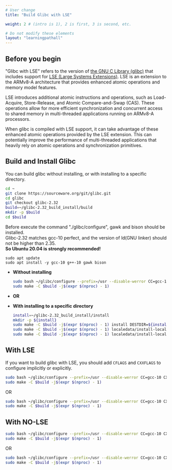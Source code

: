 ```yaml
---
# User change
title: "Build Glibc with LSE"

weight: 2 # (intro is 1), 2 is first, 3 is second, etc.

# Do not modify these elements
layout: "learningpathall"
---
```



## Before you begin
"Glibc with LSE" refers to the version of [the GNU C Library (glibc)](https://www.gnu.org/software/libc/) that includes support for [LSE (Large Systems Extensions)](https://learn.arm.com/learning-paths/servers-and-cloud-computing/lse/). LSE is an extension to the ARMv8-A architecture that provides enhanced atomic operations and memory model features.

LSE introduces additional atomic instructions and operations, such as Load-Acquire, Store-Release, and Atomic Compare-and-Swap (CAS). These operations allow for more efficient synchronization and concurrent access to shared memory in multi-threaded applications running on ARMv8-A processors.

When glibc is compiled with LSE support, it can take advantage of these enhanced atomic operations provided by the LSE extension. This can potentially improve the performance of multi-threaded applications that heavily rely on atomic operations and synchronization primitives.


## Build and Install Glibc
You can build glibc without installing, or with installing to a specific directory.

```bash
cd ~
git clone https://sourceware.org/git/glibc.git
cd glibc
git checkout glibc-2.32
build=~/glibc-2.32_build_install/build
mkdir -p $build
cd $build
```
Before execute the command "./glibc/configure", gawk and bison should be installed.  
Glibc-2.32 matches gcc-10 perfect, and the version of ld(GNU linker) should not be higher than 2.35.  
__So Ubuntu 20.04 is strongly recommended!__
```
sudo apt update
sudo apt install -y gcc-10 g++-10 gawk bison
```

- __Without installing__
    ```bash
    sudo bash ~/glibc/configure --prefix=/usr --disable-werror CC=gcc-10 CXX=g++-10
    sudo make -C $build -j$(expr $(nproc) - 1)
    ```

- __OR__

- __With installing to a specific directory__
    ```bash
    install=~/glibc-2.32_build_install/install
    mkdir -p ${install}
    sudo make -C $build -j$(expr $(nproc) - 1) install DESTDIR=${install}
    sudo make -C $build -j$(expr $(nproc) - 1) localedata/install-locales DESTDIR=${install}
    sudo make -C $build -j$(expr $(nproc) - 1) localedata/install-locale-files DESTDIR=${install}
    ```


## With LSE
If you want to build glibc with LSE, you should add `CFLAGS` and `CXXFLAGS` to configure implicitly or explicitly.

```bash
sudo bash ~/glibc/configure --prefix=/usr --disable-werror CC=gcc-10 CXX=g++-10 CFLAGS="-mcpu=native -O3" CXXFLAGS="-mcpu=native -O3"
sudo make -C $build -j$(expr $(nproc) - 1)
```
OR
```bash
sudo bash ~/glibc/configure --prefix=/usr --disable-werror CC=gcc-10 CXX=g++-10 CFLAGS="-mcpu=neoverse-n2+lse -O3" CXXFLAGS="-mcpu=neoverse-n2+lse -O3"
sudo make -C $build -j$(expr $(nproc) - 1)
```

##

## With NO-LSE

```bash
sudo bash ~/glibc/configure --prefix=/usr --disable-werror CC=gcc-10 CXX=g++-10
sudo make -C $build -j$(expr $(nproc) - 1)
```
OR
```bash
sudo bash ~/glibc/configure --prefix=/usr --disable-werror CC=gcc-10 CXX=g++-10 CFLAGS="-mcpu=neoverse-n2+nolse -O3" CXXFLAGS="-mcpu=neoverse-n2+nolse -O3"
sudo make -C $build -j$(expr $(nproc) - 1)
```
